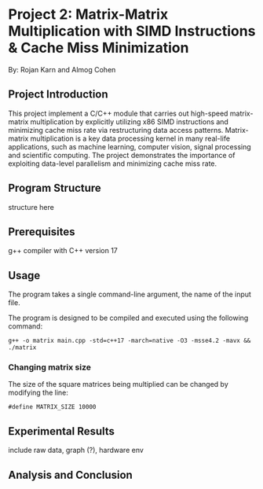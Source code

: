 # Project 2: Matrix-Matrix Multiplication with SIMD Instructions & Cache Miss Minimization
By: Rojan Karn and Almog Cohen

## Project Introduction
This project implement a C/C++ module that carries out high-speed matrix-matrix multiplication by explicitly utilizing x86 SIMD instructions and minimizing cache miss rate via restructuring data access patterns. Matrix-matrix multiplication is a key data processing kernel in many real-life applications, such as machine learning, computer vision, signal processing and scientific computing. The project demonstrates the importance of exploiting data-level parallelism and minimizing cache miss rate.

## Program Structure
structure here

## Prerequisites
g++ compiler with C++ version 17

## Usage
The program takes a single command-line argument, the name of the input file.

The program is designed to be compiled and executed using the following command:
```
g++ -o matrix main.cpp -std=c++17 -march=native -O3 -msse4.2 -mavx && ./matrix
```

### Changing matrix size
The size of the square matrices being multiplied can be changed by modifying the line:
```
#define MATRIX_SIZE 10000
```

## Experimental Results
include raw data, graph (?), hardware env

## Analysis and Conclusion
